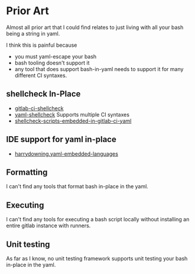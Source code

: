 # Prior Art

Almost all prior art that I could find relates to just living with all your bash being a string in yaml.

I think this is painful because

- you must yaml-escape your bash
- bash tooling doesn't support it
- any tool that does support bash-in-yaml needs to support it for many different CI syntaxes.

## shellcheck In-Place

- [gitlab-ci-shellcheck](https://github.com/spyoungtech/gitlab-ci-shellcheck)
- [yaml-shellcheck](https://github.com/mschuett/yaml-shellcheck) Supports multiple CI syntaxes
- [shellcheck-scripts-embedded-in-gitlab-ci-yaml](https://candrews.integralblue.com/2022/02/shellcheck-scripts-embedded-in-gitlab-ci-yaml/)

## IDE support for yaml in-place

- [harrydowning.yaml-embedded-languages](https://marketplace.visualstudio.com/items?itemName=harrydowning.yaml-embedded-languages)

## Formatting

I can't find any tools that format bash in-place in the yaml.

## Executing

I can't find any tools for executing a bash script locally without installing an entire gitlab instance with runners.

## Unit testing

As far as I know, no unit testing framework supports unit testing your bash in-place in the yaml.
